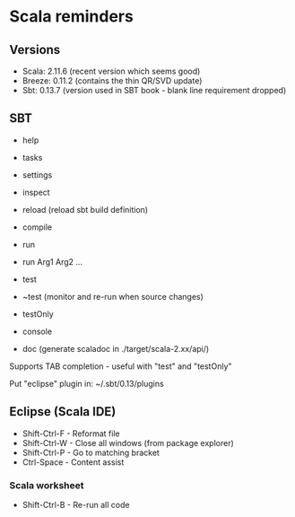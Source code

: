 # Scala reminders

## Versions

* Scala: 2.11.6 (recent version which seems good)
* Breeze: 0.11.2 (contains the thin QR/SVD update)
* Sbt: 0.13.7 (version used in SBT book - blank line requirement dropped)

## SBT

* help
* tasks
* settings
* inspect
* reload (reload sbt build definition)

* compile
* run
* run Arg1 Arg2 ...
* test
* ~test (monitor and re-run when source changes)
* testOnly
* console
* doc (generate scaladoc in ./target/scala-2.xx/api/)

Supports TAB completion - useful with "test" and "testOnly"

Put "eclipse" plugin in: ~/.sbt/0.13/plugins

## Eclipse (Scala IDE)

* Shift-Ctrl-F - Reformat file
* Shift-Ctrl-W - Close all windows (from package explorer)
* Shift-Ctrl-P - Go to matching bracket
* Ctrl-Space - Content assist


### Scala worksheet

* Shift-Ctrl-B - Re-run all code



